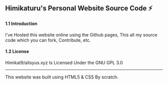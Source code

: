 ## Himikaturu's Personal Website Source Code ⚡️

#### 1.1 Introduction

I've Hosted this website online using the Github pages, This all my source code which you can fork, Contribute, etc.

#### 1.2 License

Himikat9/alisyus.xyz Is Licensed Under the GNU GPL 3.0

---

This website was built using HTML5 & CSS By scratch. 
